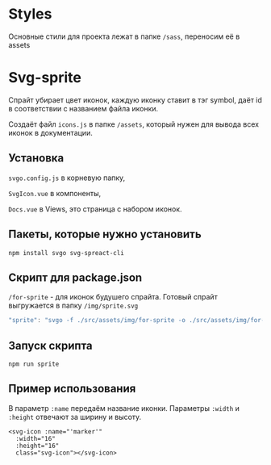 # Styles
Основные стили для проекта лежат в папке ```/sass```, переносим её в assets

# Svg-sprite
Спрайт убирает цвет иконок, каждую иконку ставит в тэг symbol, даёт id в соответствии с названием файла иконки.

Создаёт файл ```icons.js``` в папке ```/assets```, который нужен для вывода всех иконок в документации. 

## Установка
```svgo.config.js``` в корневую папку,

```SvgIcon.vue``` в компоненты,

```Docs.vue``` в Views, это страница с набором иконок.


## Пакеты, которые нужно установить
```
npm install svgo svg-spreact-cli
```

## Скрипт для package.json
```/for-sprite``` - для иконок будушего спрайта. Готовый спрайт выгружается в папку ```/img/sprite.svg```

```jsx
"sprite": "svgo -f ./src/assets/img/for-sprite -o ./src/assets/img/for-sprite && svg-spreact ./src/assets/img/for-sprite --optimize false --tidy true > ./src/assets/img/sprite.svg"
```

## Запуск скрипта
```
npm run sprite
```

## Пример использования
В параметр ```:name``` передаём название иконки.
Параметры ```:width``` и ```:height``` отвечают за ширину и высоту.
```vue
<svg-icon :name="'marker'"
  :width="16"
  :height="16" 
  class="svg-icon"></svg-icon>
```
